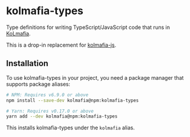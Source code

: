 # kolmafia-types

Type definitions for writing TypeScript/JavaScript code that runs in [KoLmafia](https://sourceforge.net/projects/kolmafia).

This is a drop-in replacement for [kolmafia-js](https://github.com/Loathing-Associates-Scripting-Society/kolmafia-js).

## Installation

To use kolmafia-types in your project, you need a package manager that supports package aliases:

```sh
# NPM: Requires v6.9.0 or above
npm install --save-dev kolmafia@npm:kolmafia-types

# Yarn: Requires v0.17.0 or above
yarn add --dev kolmafia@npm:kolmafia-types
```

This installs kolmafia-types under the `kolmafia` alias.
